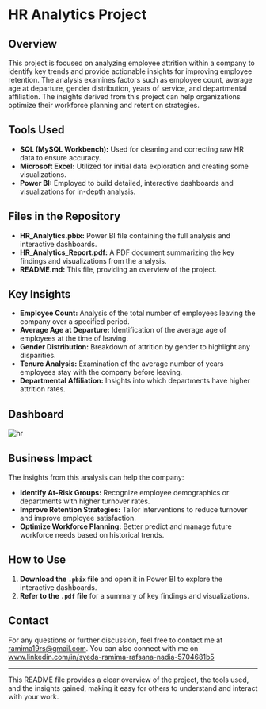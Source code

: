 # HR Analytics Project

## Overview

This project is focused on analyzing employee attrition within a company to identify key trends and provide actionable insights for improving employee retention. The analysis examines factors such as employee count, average age at departure, gender distribution, years of service, and departmental affiliation. The insights derived from this project can help organizations optimize their workforce planning and retention strategies.

## Tools Used

- **SQL (MySQL Workbench):** Used for cleaning and correcting raw HR data to ensure accuracy.
- **Microsoft Excel:** Utilized for initial data exploration and creating some visualizations.
- **Power BI:** Employed to build detailed, interactive dashboards and visualizations for in-depth analysis.

## Files in the Repository

- **HR_Analytics.pbix:** Power BI file containing the full analysis and interactive dashboards.
- **HR_Analytics_Report.pdf:** A PDF document summarizing the key findings and visualizations from the analysis.
- **README.md:** This file, providing an overview of the project.

## Key Insights

- **Employee Count:** Analysis of the total number of employees leaving the company over a specified period.
- **Average Age at Departure:** Identification of the average age of employees at the time of leaving.
- **Gender Distribution:** Breakdown of attrition by gender to highlight any disparities.
- **Tenure Analysis:** Examination of the average number of years employees stay with the company before leaving.
- **Departmental Affiliation:** Insights into which departments have higher attrition rates.
## Dashboard

![hr](https://github.com/user-attachments/assets/b851b5ba-d3d6-4c7f-890d-3d1cae809b4f)


## Business Impact

The insights from this analysis can help the company:
- **Identify At-Risk Groups:** Recognize employee demographics or departments with higher turnover rates.
- **Improve Retention Strategies:** Tailor interventions to reduce turnover and improve employee satisfaction.
- **Optimize Workforce Planning:** Better predict and manage future workforce needs based on historical trends.

## How to Use

1. **Download the `.pbix` file** and open it in Power BI to explore the interactive dashboards.
2. **Refer to the `.pdf` file** for a summary of key findings and visualizations.


## Contact

For any questions or further discussion, feel free to contact me at ramima19rs@gmail.com. You can also connect with me on www.linkedin.com/in/syeda-ramima-rafsana-nadia-5704681b5

---

This README file provides a clear overview of the project, the tools used, and the insights gained, making it easy for others to understand and interact with your work.
